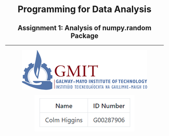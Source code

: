 <div align="center">
    
# Programming for Data Analysis    
## Assignment 1: Analysis of numpy.random Package
---
<div align="center">

![Image description](https://github.com/colmhiggs11/ProandS_Project/blob/master/Pictures%20for%20README/GMIT.png?raw=true) 

![Name and Id number](https://github.com/colmhiggs11/ProandS_Project/blob/master/Pictures%20for%20README/Name%20number%20box.PNG?raw=true)

<div align="left">

